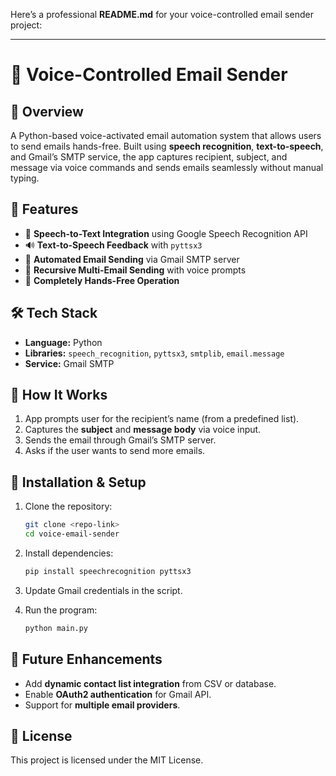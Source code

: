 Here’s a professional **README.md** for your voice-controlled email sender project:

---

# 📧 Voice-Controlled Email Sender

## 📌 Overview

A Python-based voice-activated email automation system that allows users to send emails hands-free. Built using **speech recognition**, **text-to-speech**, and Gmail’s SMTP service, the app captures recipient, subject, and message via voice commands and sends emails seamlessly without manual typing.

## 🚀 Features

* 🎤 **Speech-to-Text Integration** using Google Speech Recognition API
* 🔊 **Text-to-Speech Feedback** with `pyttsx3`
* 📧 **Automated Email Sending** via Gmail SMTP server
* 🔄 **Recursive Multi-Email Sending** with voice prompts
* 🤖 **Completely Hands-Free Operation**

## 🛠️ Tech Stack

* **Language:** Python
* **Libraries:** `speech_recognition`, `pyttsx3`, `smtplib`, `email.message`
* **Service:** Gmail SMTP

## 📂 How It Works

1. App prompts user for the recipient’s name (from a predefined list).
2. Captures the **subject** and **message body** via voice input.
3. Sends the email through Gmail’s SMTP server.
4. Asks if the user wants to send more emails.

## 🔧 Installation & Setup

1. Clone the repository:

   ```bash
   git clone <repo-link>
   cd voice-email-sender
   ```
2. Install dependencies:

   ```bash
   pip install speechrecognition pyttsx3
   ```
3. Update Gmail credentials in the script.
4. Run the program:

   ```bash
   python main.py
   ```

## 📌 Future Enhancements

* Add **dynamic contact list integration** from CSV or database.
* Enable **OAuth2 authentication** for Gmail API.
* Support for **multiple email providers**.

## 📜 License

This project is licensed under the MIT License.

